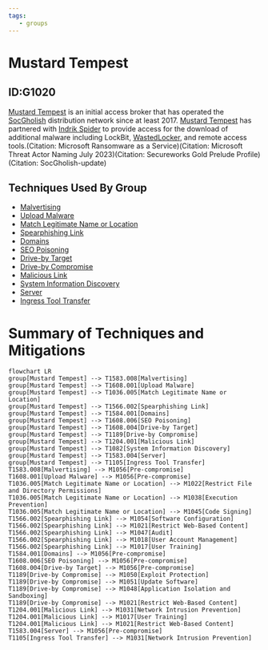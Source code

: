 ```yaml
---
tags:
   - groups
---
```

# Mustard Tempest
## ID:G1020
[Mustard Tempest](groups/G1020) is an initial access broker that has operated the [SocGholish](software/S1124) distribution network since at least 2017. [Mustard Tempest](groups/G1020) has partnered with [Indrik Spider](groups/G0119) to provide access for the download of additional malware including LockBit, [WastedLocker](software/S0612), and remote access tools.(Citation: Microsoft Ransomware as a Service)(Citation: Microsoft Threat Actor Naming July 2023)(Citation: Secureworks Gold Prelude Profile)(Citation: SocGholish-update)
## Techniques Used By Group
* [Malvertising](techniques/T1583/008)
* [Upload Malware](techniques/T1608/001)
* [Match Legitimate Name or Location](techniques/T1036/005)
* [Spearphishing Link](techniques/T1566/002)
* [Domains](techniques/T1584/001)
* [SEO Poisoning](techniques/T1608/006)
* [Drive-by Target](techniques/T1608/004)
* [Drive-by Compromise](techniques/T1189)
* [Malicious Link](techniques/T1204/001)
* [System Information Discovery](techniques/T1082)
* [Server](techniques/T1583/004)
* [Ingress Tool Transfer](techniques/T1105)

# Summary of Techniques and Mitigations
```mermaid
flowchart LR
group[Mustard Tempest] --> T1583.008[Malvertising]
group[Mustard Tempest] --> T1608.001[Upload Malware]
group[Mustard Tempest] --> T1036.005[Match Legitimate Name or Location]
group[Mustard Tempest] --> T1566.002[Spearphishing Link]
group[Mustard Tempest] --> T1584.001[Domains]
group[Mustard Tempest] --> T1608.006[SEO Poisoning]
group[Mustard Tempest] --> T1608.004[Drive-by Target]
group[Mustard Tempest] --> T1189[Drive-by Compromise]
group[Mustard Tempest] --> T1204.001[Malicious Link]
group[Mustard Tempest] --> T1082[System Information Discovery]
group[Mustard Tempest] --> T1583.004[Server]
group[Mustard Tempest] --> T1105[Ingress Tool Transfer]
T1583.008[Malvertising] --> M1056[Pre-compromise]
T1608.001[Upload Malware] --> M1056[Pre-compromise]
T1036.005[Match Legitimate Name or Location] --> M1022[Restrict File and Directory Permissions]
T1036.005[Match Legitimate Name or Location] --> M1038[Execution Prevention]
T1036.005[Match Legitimate Name or Location] --> M1045[Code Signing]
T1566.002[Spearphishing Link] --> M1054[Software Configuration]
T1566.002[Spearphishing Link] --> M1021[Restrict Web-Based Content]
T1566.002[Spearphishing Link] --> M1047[Audit]
T1566.002[Spearphishing Link] --> M1018[User Account Management]
T1566.002[Spearphishing Link] --> M1017[User Training]
T1584.001[Domains] --> M1056[Pre-compromise]
T1608.006[SEO Poisoning] --> M1056[Pre-compromise]
T1608.004[Drive-by Target] --> M1056[Pre-compromise]
T1189[Drive-by Compromise] --> M1050[Exploit Protection]
T1189[Drive-by Compromise] --> M1051[Update Software]
T1189[Drive-by Compromise] --> M1048[Application Isolation and Sandboxing]
T1189[Drive-by Compromise] --> M1021[Restrict Web-Based Content]
T1204.001[Malicious Link] --> M1031[Network Intrusion Prevention]
T1204.001[Malicious Link] --> M1017[User Training]
T1204.001[Malicious Link] --> M1021[Restrict Web-Based Content]
T1583.004[Server] --> M1056[Pre-compromise]
T1105[Ingress Tool Transfer] --> M1031[Network Intrusion Prevention]
```